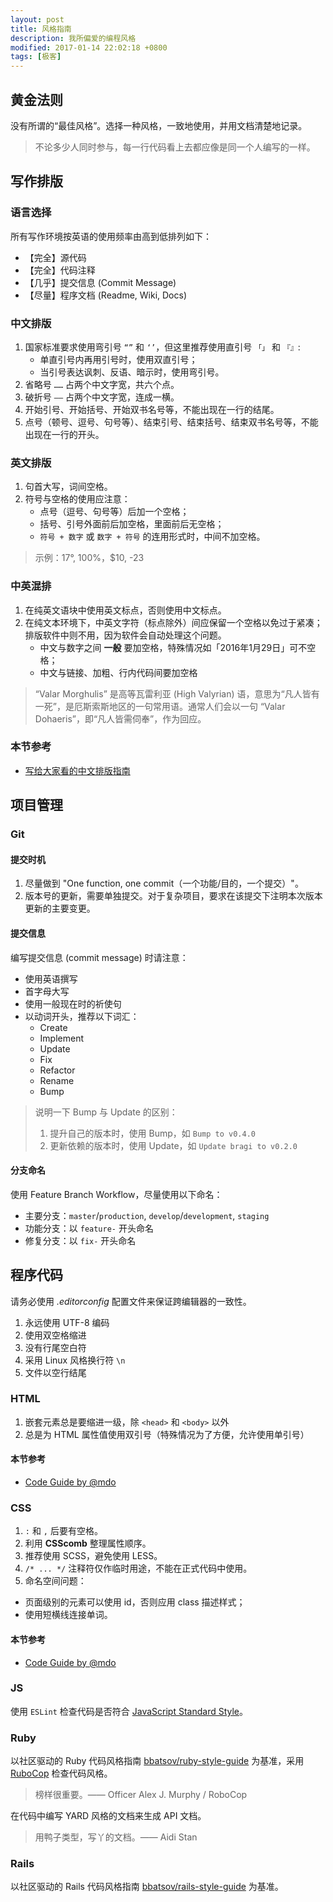 ```yaml
---
layout: post
title: 风格指南
description: 我所偏爱的编程风格
modified: 2017-01-14 22:02:18 +0800
tags: [极客]
---
```


## 黄金法则

没有所谓的“最佳风格”。选择一种风格，一致地使用，并用文档清楚地记录。

> 不论多少人同时参与，每一行代码看上去都应像是同一个人编写的一样。

## 写作排版

### 语言选择

所有写作环境按英语的使用频率由高到低排列如下：

- 【完全】源代码
- 【完全】代码注释
- 【几乎】提交信息 (Commit Message)
- 【尽量】程序文档 (Readme, Wiki, Docs)

### 中文排版

1. 国家标准要求使用弯引号 `“”` 和 `‘’`，但这里推荐使用直引号 `「」` 和 `『』`:
	- 单直引号内再用引号时，使用双直引号；
	- 当引号表达讽刺、反语、暗示时，使用弯引号。
2. 省略号 `……` 占两个中文字宽，共六个点。
3. 破折号 `——` 占两个中文字宽，连成一横。
4. 开始引号、开始括号、开始双书名号等，不能出现在一行的结尾。
5. 点号（顿号、逗号、句号等）、结束引号、结束括号、结束双书名号等，不能出现在一行的开头。

### 英文排版

1. 句首大写，词间空格。
2. 符号与空格的使用应注意：
	- 点号（逗号、句号等）后加一个空格；
	- 括号、引号外面前后加空格，里面前后无空格；
	- `符号 + 数字` 或 `数字 + 符号` 的连用形式时，中间不加空格。

> 示例：17°, 100%，$10, -23

### 中英混排

1. 在纯英文语块中使用英文标点，否则使用中文标点。
2. 在纯文本环境下，中英文字符（标点除外）间应保留一个空格以免过于紧凑；排版软件中则不用，因为软件会自动处理这个问题。
	- 中文与数字之间 **一般** 要加空格，特殊情况如「2016年1月29日」可不空格；
	- 中文与链接、加粗、行内代码间要加空格

> “Valar Morghulis” 是高等瓦雷利亚 (High Valyrian) 语，意思为“凡人皆有一死”，是厄斯索斯地区的一句常用语。通常人们会以一句 “Valar Dohaeris”，即“凡人皆需伺奉”，作为回应。

### 本节参考

- [写给大家看的中文排版指南](http://zhuanlan.zhihu.com/uicircle/20506092)

## 项目管理

### Git

#### 提交时机

1. 尽量做到 "One function, one commit（一个功能/目的，一个提交）"。
2. 版本号的更新，需要单独提交。对于复杂项目，要求在该提交下注明本次版本更新的主要变更。

#### 提交信息

编写提交信息 (commit message) 时请注意：

- 使用英语撰写
- 首字母大写
- 使用一般现在时的祈使句
- 以动词开头，推荐以下词汇：
	- Create
	- Implement
	- Update
	- Fix
	- Refactor
	- Rename
	- Bump

> 说明一下 Bump 与 Update 的区别：
>
> 1. 提升自己的版本时，使用 Bump，如 `Bump to v0.4.0`
> 2. 更新依赖的版本时，使用 Update，如 `Update bragi to v0.2.0`

#### 分支命名

使用 Feature Branch Workflow，尽量使用以下命名：

- 主要分支：`master`/`production`, `develop`/`development`, `staging`
- 功能分支：以 `feature-` 开头命名
- 修复分支：以 `fix-` 开头命名

## 程序代码

请务必使用 *.editorconfig* 配置文件来保证跨编辑器的一致性。

1. 永远使用 UTF-8 编码
2. 使用双空格缩进
3. 没有行尾空白符
4. 采用 Linux 风格换行符 `\n`
5. 文件以空行结尾

### HTML

1. 嵌套元素总是要缩进一级，除 `<head>` 和 `<body>` 以外
2. 总是为 HTML 属性值使用双引号（特殊情况为了方便，允许使用单引号）

#### 本节参考

- [Code Guide by @mdo](http://mdo.github.io/code-guide/)

### CSS

1. `:` 和 `,` 后要有空格。
2. 利用 **CSScomb** 整理属性顺序。
3. 推荐使用 SCSS，避免使用 LESS。
4. `/* ... */` 注释符仅作临时用途，不能在正式代码中使用。
5. 命名空间问题：
  - 页面级别的元素可以使用 id，否则应用 class 描述样式；
  - 使用短横线连接单词。

#### 本节参考

- [Code Guide by @mdo](http://mdo.github.io/code-guide/)

### JS

使用 `ESLint` 检查代码是否符合 [JavaScript Standard Style](http://standardjs.com/)。

### Ruby

以社区驱动的 Ruby 代码风格指南 [bbatsov/ruby-style-guide](https://github.com/bbatsov/ruby-style-guide) 为基准，采用 [RuboCop](https://github.com/bbatsov/rubocop) 检查代码风格。

> 榜样很重要。—— Officer Alex J. Murphy / RoboCop

在代码中编写 YARD 风格的文档来生成 API 文档。

> 用鸭子类型，写丫的文档。—— Aidi Stan

### Rails

以社区驱动的 Rails 代码风格指南 [bbatsov/rails-style-guide](https://github.com/bbatsov/rails-style-guide) 为基准。
